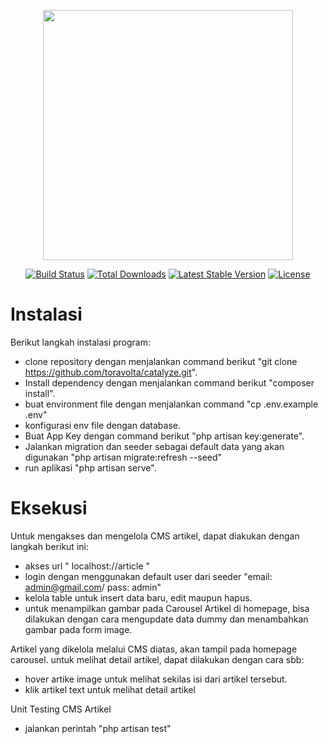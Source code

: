 <p align="center"><a href="https://laravel.com" target="_blank"><img src="https://raw.githubusercontent.com/laravel/art/master/logo-lockup/5%20SVG/2%20CMYK/1%20Full%20Color/laravel-logolockup-cmyk-red.svg" width="400"></a></p>

<p align="center">
<a href="https://travis-ci.org/laravel/framework"><img src="https://travis-ci.org/laravel/framework.svg" alt="Build Status"></a>
<a href="https://packagist.org/packages/laravel/framework"><img src="https://poser.pugx.org/laravel/framework/d/total.svg" alt="Total Downloads"></a>
<a href="https://packagist.org/packages/laravel/framework"><img src="https://poser.pugx.org/laravel/framework/v/stable.svg" alt="Latest Stable Version"></a>
<a href="https://packagist.org/packages/laravel/framework"><img src="https://poser.pugx.org/laravel/framework/license.svg" alt="License"></a>
</p>

# Instalasi

Berikut langkah instalasi program:

-   clone repository dengan menjalankan command berikut "git clone https://github.com/toravolta/catalyze.git".
-   Install dependency dengan menjalankan command berikut "composer install".
-   buat environment file dengan menjalankan command "cp .env.example .env"
-   konfigurasi env file dengan database.
-   Buat App Key dengan command berikut "php artisan key:generate".
-   Jalankan migration dan seeder sebagai default data yang akan digunakan "php artisan migrate:refresh --seed"
-   run aplikasi "php artisan serve".

# Eksekusi

Untuk mengakses dan mengelola CMS artikel, dapat diakukan dengan langkah berikut ini:

-   akses url " localhost://article "
-   login dengan menggunakan default user dari seeder "email: admin@gmail.com/ pass: admin"
-   kelola table untuk insert data baru, edit maupun hapus.
-   untuk menampilkan gambar pada Carousel Artikel di homepage, bisa dilakukan dengan cara mengupdate data dummy dan menambahkan gambar pada form image.

Artikel yang dikelola melalui CMS diatas, akan tampil pada homepage carousel. untuk melihat detail artikel, dapat dilakukan dengan cara sbb:

-   hover artike image untuk melihat sekilas isi dari artikel tersebut.
-   klik artikel text untuk melihat detail artikel

Unit Testing CMS Artikel

-   jalankan perintah "php artisan test"
